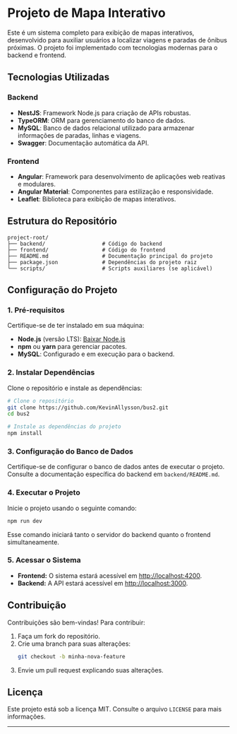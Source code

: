 # Projeto de Mapa Interativo

Este é um sistema completo para exibição de mapas interativos, desenvolvido para auxiliar usuários a localizar viagens e paradas de ônibus próximas. O projeto foi implementado com tecnologias modernas para o backend e frontend.

## Tecnologias Utilizadas

### Backend
- **NestJS**: Framework Node.js para criação de APIs robustas.
- **TypeORM**: ORM para gerenciamento do banco de dados.
- **MySQL**: Banco de dados relacional utilizado para armazenar informações de paradas, linhas e viagens.
- **Swagger**: Documentação automática da API.

### Frontend
- **Angular**: Framework para desenvolvimento de aplicações web reativas e modulares.
- **Angular Material**: Componentes para estilização e responsividade.
- **Leaflet**: Biblioteca para exibição de mapas interativos.

## Estrutura do Repositório

```
project-root/
├── backend/                  # Código do backend
├── frontend/                 # Código do frontend
├── README.md                 # Documentação principal do projeto
├── package.json              # Dependências do projeto raiz
└── scripts/                  # Scripts auxiliares (se aplicável)
```

## Configuração do Projeto

### 1. Pré-requisitos
Certifique-se de ter instalado em sua máquina:
- **Node.js** (versão LTS): [Baixar Node.js](https://nodejs.org/)
- **npm** ou **yarn** para gerenciar pacotes.
- **MySQL**: Configurado e em execução para o backend.

### 2. Instalar Dependências
Clone o repositório e instale as dependências:
```bash
# Clone o repositório
git clone https://github.com/KevinAllysson/bus2.git
cd bus2

# Instale as dependências do projeto
npm install
```

### 3. Configuração do Banco de Dados
Certifique-se de configurar o banco de dados antes de executar o projeto. Consulte a documentação específica do backend em `backend/README.md`.

### 4. Executar o Projeto
Inicie o projeto usando o seguinte comando:
```bash
npm run dev
```
Esse comando iniciará tanto o servidor do backend quanto o frontend simultaneamente.

### 5. Acessar o Sistema
- **Frontend:** O sistema estará acessível em [http://localhost:4200](http://localhost:4200).
- **Backend:** A API estará acessível em [http://localhost:3000](http://localhost:3000).

## Contribuição
Contribuições são bem-vindas! Para contribuir:
1. Faça um fork do repositório.
2. Crie uma branch para suas alterações:
   ```bash
   git checkout -b minha-nova-feature
   ```
3. Envie um pull request explicando suas alterações.

## Licença
Este projeto está sob a licença MIT. Consulte o arquivo `LICENSE` para mais informações.

---
